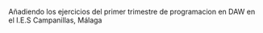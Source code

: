 Añadiendo los ejercicios del primer trimestre de programacion en DAW en el I.E.S Campanillas, Málaga
